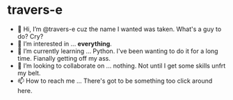  # travers-e

- 👋 Hi, I’m @travers-e cuz the name I wanted was taken. What's a guy to do? Cry?
- 👀 I’m interested in ... **everything**.
- 🌱 I’m currently learning ... Python. I've been wanting to do it for a long time. Fianally getting off my ass.
- 💞️ I’m looking to collaborate on ... nothing. Not until I get some skills unfrt my belt.
- 📫 How to reach me ... There's got to be something too click around here.

<!---
travers-e/travers-e is a ✨ special ✨ repository because its `README.md` (this file) appears on your GitHub profile.
You can click the Preview link to take a look at your changes.
--->
